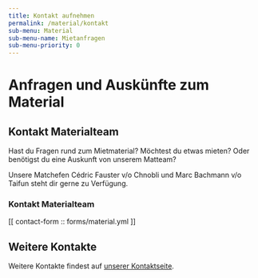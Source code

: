 ```yaml
---
title: Kontakt aufnehmen
permalink: /material/kontakt
sub-menu: Material
sub-menu-name: Mietanfragen
sub-menu-priority: 0
---
```


# Anfragen und Auskünfte zum Material

## Kontakt Materialteam

Hast du Fragen rund zum Mietmaterial? Möchtest du etwas mieten? Oder benötigst du eine Auskunft von unserem Matteam?

Unsere Matchefen Cédric Fauster v/o Chnobli und Marc Bachmann v/o Taifun steht dir gerne zu Verfügung.

### Kontakt Materialteam

[[ contact-form :: forms/material.yml ]]

## Weitere Kontakte

Weitere Kontakte findest auf [unserer Kontaktseite](/kontakt).
